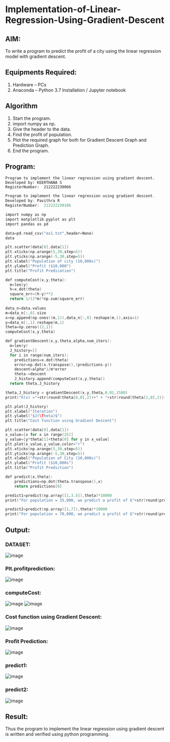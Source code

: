 # Implementation-of-Linear-Regression-Using-Gradient-Descent

## AIM:
To write a program to predict the profit of a city using the linear regression model with gradient descent.

## Equipments Required:
1. Hardware – PCs
2. Anaconda – Python 3.7 Installation / Jupyter notebook

## Algorithm
1. Start the program.
2. import numpy as np.
3. Give the header to the data.
4. Find the profit of population.
5. Plot the required graph for both for Gradient Descent Graph and Prediction Graph.
6. End the program.

## Program:
```
Program to implement the linear regression using gradient descent.
Developed by: KEERTHANA S
RegisterNumber:  212222230066
```
```c
Program to implement the linear regression using gradient descent.
Developed by: Pavithra R
RegisterNumber:  212222230106

import numpy as np
import matplotlib.pyplot as plt
import pandas as pd

data=pd.read_csv("ex1.txt",header=None)
data

plt.scatter(data[0],data[1])
plt.xticks(np.arange(5,30,step=5))
plt.yticks(np.arange(-5,30,step=5))
plt.xlabel("Population of city (10,000s)")
plt.ylabel("Profit ($10,000")
plt.title("Profit Predication")

def computeCost(x,y,theta):
  m=len(y)
  h=x.dot(theta)
  square_err=(h-y)**2
  return 1/(2*m)*np.sum(square_err)
  
data_n=data.values
m=data_n[:,0].size
x=np.append(np.ones((m,1)),data_n[:,0].reshape(m,1),axis=1)
y=data_n[:,1].reshape(m,1)
theta=np.zeros((2,1))
computeCost(x,y,theta)

def gradientDescent(x,y,theta,alpha,num_iters):
  m=len(y)
  J_history=[]
  for i in range(num_iters):
    predictions=x.dot(theta)
    error=np.dot(x.transpose(),(predictions-y))
    descent=alpha*1/m*error
    theta-=descent
    J_history.append(computeCost(x,y,theta))
  return theta,J_history

theta,J_history = gradientDescent(x,y,theta,0.01,1500)
print("h(x) ="+str(round(theta[0,0],2))+" + "+str(round(theta[1,0],2))+"x1")

plt.plot(J_history)
plt.xlabel("Iteration")
plt.ylabel("$J(\Theta)$")
plt.title("Cost function using Gradient Descent")

plt.scatter(data[0],data[1])
x_value=[x for x in range(25)]
y_value=[y*theta[1]+theta[0] for y in x_value]
plt.plot(x_value,y_value,color="r")
plt.xticks(np.arange(5,30,step=5))
plt.yticks(np.arange(-5,30,step=5))
plt.xlabel("Population of City (10,000s)")
plt.ylabel("Profit ($10,000s")
plt.title("Profit Prediction")

def predict(x,theta):
    predictions=np.dot(theta.transpose(),x)
    return predictions[0]

predict1=predict(np.array([1,3.5]),theta)*10000
print("For population = 35,000, we predict a profit of $"+str(round(predict1,0)))

predict2=predict(np.array([1,7]),theta)*10000
print("For population = 70,000, we predict a profit of $"+str(round(predict2,0)))
```

## Output:
### DATASET:
![image](https://github.com/Keerthanasampathkumar/Implementation-of-Linear-Regression-Using-Gradient-Descent/assets/119477890/3286a82f-ed78-4311-ae84-821c264a4aab)
### Plt.profitprediction:
![image](https://github.com/Keerthanasampathkumar/Implementation-of-Linear-Regression-Using-Gradient-Descent/assets/119477890/db84d110-47ab-4680-b8b7-8d1bde30a319)
### computeCost:
![image](https://github.com/Keerthanasampathkumar/Implementation-of-Linear-Regression-Using-Gradient-Descent/assets/119477890/92b7bc5e-d055-4b2d-b90d-2005ab7dd502)
![image](https://github.com/Keerthanasampathkumar/Implementation-of-Linear-Regression-Using-Gradient-Descent/assets/119477890/a735ffae-8dbe-42ef-b8a3-2e3509f0a142)
### Cost function using Gradient Descent:
![image](https://github.com/Keerthanasampathkumar/Implementation-of-Linear-Regression-Using-Gradient-Descent/assets/119477890/7ecb200a-856e-4b6d-90e8-005372f7bc46)
### Profit Prediction:
![image](https://github.com/Keerthanasampathkumar/Implementation-of-Linear-Regression-Using-Gradient-Descent/assets/119477890/d9cb185c-9950-40f4-a2fb-807af1e42020)
### predict1:
![image](https://github.com/Keerthanasampathkumar/Implementation-of-Linear-Regression-Using-Gradient-Descent/assets/119477890/cf41caed-d6c2-4220-ba14-a0e71b26a995)
### predict2:
![image](https://github.com/Keerthanasampathkumar/Implementation-of-Linear-Regression-Using-Gradient-Descent/assets/119477890/91c4f9b8-1248-4e87-b5b8-23a442d3cea5)


## Result:
Thus the program to implement the linear regression using gradient descent is written and verified using python programming.
